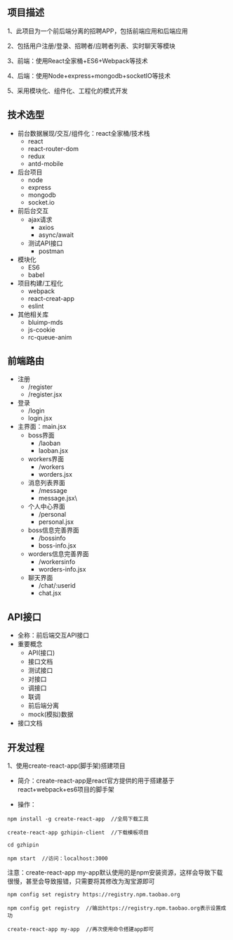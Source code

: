 ## 项目描述
1、此项目为一个前后端分离的招聘APP，包括前端应用和后端应用

2、包括用户注册/登录、招聘者/应聘者列表、实时聊天等模块

3、前端：使用React全家桶+ES6+Webpack等技术

4、后端：使用Node+express+mongodb+socketIO等技术

5、采用模块化、组件化、工程化的模式开发

## 技术选型
- 前台数据展现/交互/组件化：react全家桶/技术栈
    - react
    - react-router-dom
    - redux
    - antd-mobile
- 后台项目
    - node
    - express
    - mongodb
    - socket.io
- 前后台交互
    - ajax请求
        - axios
        - async/await
    - 测试API接口
        - postman
- 模块化
    - ES6
    - babel
- 项目构建/工程化
    - webpack
    - react-creat-app
    - eslint
- 其他相关库
    - bluimp-mds
    - js-cookie
    - rc-queue-anim

## 前端路由
- 注册
    - /register
    - /register.jsx
- 登录
    - /login
    - login.jsx
- 主界面：main.jsx
    - boss界面
        - /laoban
        - laoban.jsx
    - workers界面
        - /workers
        - worders.jsx
    - 消息列表界面
        - /message
        - message.jsx\
    - 个人中心界面
        - /personal
        - personal.jsx
    - boss信息完善界面
        - /bossinfo
        - boss-info.jsx
    - worders信息完善界面
        - /workersinfo
        - worders-info.jsx
    - 聊天界面
        - /chat/:userid
        - chat.jsx

## API接口
- 全称：前后端交互API接口
- 重要概念
    - API(接口)
    - 接口文档
    - 测试接口
    - 对接口
    - 调接口
    - 联调
    - 前后端分离
    - mock(模拟)数据
- 接口文档

## 开发过程
1、使用create-react-app(脚手架)搭建项目

- 简介：create-react-app是react官方提供的用于搭建基于react+webpack+es6项目的脚手架

- 操作：

`npm install -g create-react-app  //全局下载工具`

`create-react-app gzhipin-client  //下载模板项目`

`cd gzhipin`

`npm start  //访问：localhost:3000`

注意：create-react-app my-app默认使用的是npm安装资源，这样会导致下载很慢，甚至会导致报错，只需要将其修改为淘宝源即可

`npm config set registry https://registry.npm.taobao.org`

`npm config get registry  //输出https://registry.npm.taobao.org表示设置成功`

`create-react-app my-app  //再次使用命令搭建app即可`

    
    